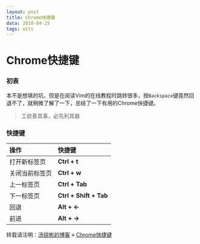 ```yaml
---
layout: post
title: Chrome快捷键
data: 2018-04-25
tags: wits
---
```


# Chrome快捷键

### 初衷

本不是想填的坑，但是在阅读Vim的在线教程时跳转很多，按`Backspace`键竟然回退不了，就稍微了解了一下，总结了一下有用的Chrome快捷键。

> 工欲善其事，必先利其器

### 快捷键

|操作|快捷键|
|:-|:-|
|打开新标签页|**Ctrl + t**|
|关闭当前标签页|**Ctrl + w**|
|上一标签页|**Ctrl + Tab**|
|下一标签页|**Ctrl + Shift + Tab**|
|回退|**Alt + <-**|
|前进|**Alt + ->**|

转载请注明：[汤锐彬的博客](https://nbsmalltree.github.io) » [Chrome快捷键](https://nbsmalltree.github.io/2018/04/Chrome_HotKeys/)

